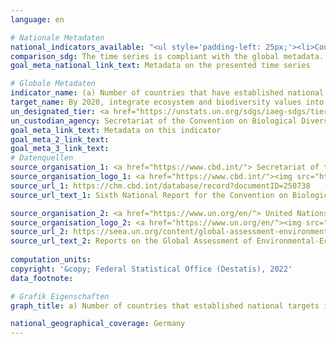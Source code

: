 ```yaml
---
language: en    

# Nationale Metadaten    
national_indicators_available: "<ul style='padding-left: 25px;'><li>Countries that established national targets in accordance with Aichi Biodiversity Target 2 of the Strategic Plan for Biodiversity 2011-2020 in their National Biodiversity Strategy and Action Plans (NBSAP)</li> <li> Countries with integrated biodiversity values into national accounting and reporting systems, defined as implementation of the System of Environmental-Economic Accounting (SEEA)</li></ul>"    
comparison_sdg: The time series is compliant with the global metadata.    
goal_meta_national_link_text: Metadata on the presented time series    

# Globale Metadaten    
indicator_name: (a) Number of countries that have established national targets in accordance with or similar to Aichi Biodiversity Target 2 of the Strategic Plan for Biodiversity 2011–2020 in their national biodiversity strategy and action plans and the progress reported towards these targets; and (b) integration of biodiversity into national accounting and reporting systems, defined as implementation of the System of Environmental-Economic Accounting    
target_name: By 2020, integrate ecosystem and biodiversity values into national and local planning, development processes, poverty reduction strategies and accounts    
un_designated_tier: <a href="https://unstats.un.org/sdgs/iaeg-sdgs/tier-classification/" title="Click here for more information on the UN tier classification."  target="_blank">Tier I/II</a>    
un_custodian_agency: Secretariat of the Convention on Biological Diversity (CBD-Secretariat)<br>United Nations Environment Programme (UNEP)    
goal_meta_link_text: Metadata on this indicator    
goal_meta_2_link_text:     
goal_meta_3_link_text:         
# Datenquellen
source_organisation_1: <a href="https://www.cbd.int/"> Secretariat of the Convention on Biological Diversity </a>
source_organisation_logo_1: <a href="https://www.cbd.int/"><img src="https://g205sdgs.github.io/sdg-indicators/public/OrgImgEn/cbd.png" alt="Logo cbd" style="height:60px; width:148px"/></a>
source_url_1: https://chm.cbd.int/database/record?documentID=250738
source_url_text_1: Sixth National Report for the Convention on Biological Diversity

source_organisation_2: <a href="https://www.un.org/en/"> United Nations (UN) </a>
source_organisation_logo_2: <a href="https://www.un.org/en/"><img src="https://g205sdgs.github.io/sdg-indicators/public/OrgImgEn/un.png" alt="Logo un" style="height:60px; width:148px"/></a>
source_url_2: https://seea.un.org/content/global-assessment-environmental-economic-accounting
source_url_text_2: Reports on the Global Assessment of Environmental-Economic Accounting and Supporting Statistics
    
computation_units:    
copyright: '&copy; Federal Statistical Office (Destatis), 2022'    
data_footnote:     

# Grafik Eigenschaften    
graph_title: a) Number of countries that established national targets in accordance with Aichi Biodiversity Target 2 of the Strategic Plan for Biodiversity 2011–2020 in their National Biodiversity Strategy and Action Plan (NBSAP) and the progress reported towards these targets    

national_geographical_coverage: Germany    
---
```


<span></span>